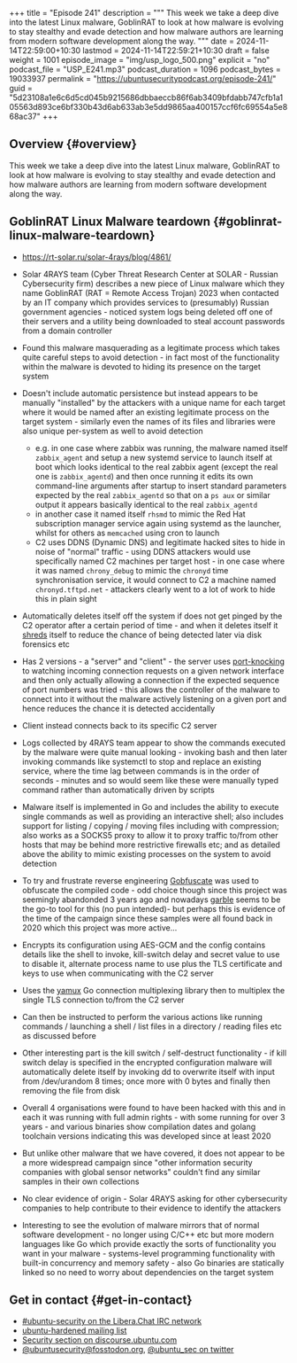 +++
title = "Episode 241"
description = """
  This week we take a deep dive into the latest Linux malware, GoblinRAT to look
  at how malware is evolving to stay stealthy and evade detection and how malware
  authors are learning from modern software development along the way.
  """
date = 2024-11-14T22:59:00+10:30
lastmod = 2024-11-14T22:59:21+10:30
draft = false
weight = 1001
episode_image = "img/usp_logo_500.png"
explicit = "no"
podcast_file = "USP_E241.mp3"
podcast_duration = 1096
podcast_bytes = 19033937
permalink = "https://ubuntusecuritypodcast.org/episode-241/"
guid = "5d23108a1e6c6d5cd045b9215686dbbaeccb86f6ab3409bfdabb747cfb1a105563d893ce6bf330b43d6ab633ab3e5dd9865aa400157ccf6fc69554a5e868ac37"
+++

## Overview {#overview}

This week we take a deep dive into the latest Linux malware, GoblinRAT to look
at how malware is evolving to stay stealthy and evade detection and how malware
authors are learning from modern software development along the way.


## GoblinRAT Linux Malware teardown {#goblinrat-linux-malware-teardown}

-   <https://rt-solar.ru/solar-4rays/blog/4861/>
-   Solar 4RAYS team (Cyber Threat Research Center at SOLAR - Russian
    Cybersecurity firm) describes a new piece of Linux malware which they name
    GoblinRAT (RAT = Remote Access Trojan) 2023 when contacted by an IT company which provides
    services to (presumably) Russian government agencies - noticed system logs
    being deleted off one of their servers and a utility being downloaded to steal
    account passwords from a domain controller
-   Found this malware masquerading as a legitimate process which takes quite
    careful steps to avoid detection - in fact most of the functionality within
    the malware is devoted to hiding its presence on the target system
-   Doesn't include automatic persistence but instead appears to be manually
    "installed" by the attackers with a unique name for each target where it would
    be named after an existing legitimate process on the target system - similarly
    even the names of its files and libraries were also unique per-system as well
    to avoid detection
    -   e.g. in one case where zabbix was running, the malware named itself
        `zabbix_agent` and setup a new systemd service to launch itself at boot
        which looks identical to the real zabbix agent (except the real one is
        `zabbix_agentd`) and then once running it edits its own command-line
        arguments after startup to insert standard parameters expected by the real
        `zabbix_agentd` so that on a `ps aux` or similar output it appears basically
        identical to the real `zabbix_agentd`
    -   in another case it named itself `rhsmd` to mimic the Red Hat subscription
        manager service again using systemd as the launcher, whilst for others as
        `memcached` using cron to launch
    -   C2 uses DDNS (Dynamic DNS) and legitimate hacked sites to hide in noise of
        "normal" traffic - using DDNS attackers would use specifically named C2
        machines per target host - in one case where it was named `chrony_debug` to
        mimic the `chronyd` time synchronisation service, it would connect to C2 a
        machine named `chronyd.tftpd.net` - attackers clearly went to a lot of work
        to hide this in plain sight
-   Automatically deletes itself off the system if does not get pinged by the C2
    operator after a certain period of time - and when it deletes itself it [shreds](https://en.wikipedia.org/wiki/Shred_(Unix))
    itself to reduce the chance of being detected later via disk forensics etc
-   Has 2 versions - a "server" and "client" - the server uses [port-knocking](https://en.wikipedia.org/wiki/Port_knocking) to
    watching incoming connection requests on a given network interface and then
    only actually allowing a connection if the expected sequence of port numbers
    was tried - this allows the controller of the malware to connect into it
    without the malware actively listening on a given port and hence reduces the
    chance it is detected accidentally
-   Client instead connects back to its specific C2 server
-   Logs collected by 4RAYS team appear to show the commands executed by the
    malware were quite manual looking - invoking bash and then later invoking
    commands like systemctl to stop and replace an existing service, where the
    time lag between commands is in the order of seconds - minutes and so would
    seem like these were manually typed command rather than automatically driven
    by scripts
-   Malware itself is implemented in Go and includes the ability to execute single
    commands as well as providing an interactive shell; also includes support for
    listing / copying / moving files including with compression; also works as a
    SOCKS5 proxy to allow it to proxy traffic to/from other hosts that may be
    behind more restrictive firewalls etc; and as detailed above the ability to
    mimic existing processes on the system to avoid detection
-   To try and frustrate reverse engineering [Gobfuscate](https://github.com/unixpickle/gobfuscate) was used to obfuscate the
    compiled code - odd choice though since this project was seemingly abandonded
    3 years ago and nowadays [garble](https://github.com/burrowers/garble) seems to be the go-to tool for this (no pun
    intended)- but perhaps this is evidence of the time of the campaign since
    these samples were all found back in 2020 which this project was more active...
-   Encrypts its configuration using AES-GCM and the config contains details like
    the shell to invoke, kill-switch delay and secret value to use to disable it,
    alternate process name to use plus the TLS certificate and keys to use when
    communicating with the C2 server

-   Uses the [yamux](https://github.com/hashicorp/yamux) Go connection multiplexing library then to multiplex the single
    TLS connection to/from the C2 server

-   Can then be instructed to perform the various actions like running commands /
    launching a shell / list files in a directory / reading files etc as discussed
    before

-   Other interesting part is the kill switch / self-destruct functionality - if
    kill switch delay is specified in the encrypted configuration malware will
    automatically delete itself by invoking dd to overwrite itself with input from
    /dev/urandom 8 times; once more with 0 bytes and finally then removing the
    file from disk

-   Overall 4 organisations were found to have been hacked with this and in each
    it was running with full admin rights - with some running for over 3 years -
    and various binaries show compilation dates and golang toolchain versions
    indicating this was developed since at least 2020
-   But unlike other malware that we have covered, it does not appear to be a more
    widespread campaign since "other information security companies with global
    sensor networks" couldn't find any similar samples in their own collections
-   No clear evidence of origin - Solar 4RAYS asking for other cybersecurity
    companies to help contribute to their evidence to identify the attackers

-   Interesting to see the evolution of malware mirrors that of normal software
    development - no longer using C/C++ etc but more modern languages like Go
    which provide exactly the sorts of functionality you want in your malware -
    systems-level programming functionality with built-in concurrency and memory
    safety - also Go binaries are statically linked so no need to worry about
    dependencies on the target system


## Get in contact {#get-in-contact}

-   [#ubuntu-security on the Libera.Chat IRC network](https://libera.chat)
-   [ubuntu-hardened mailing list](https://lists.ubuntu.com/mailman/listinfo/ubuntu-hardened)
-   [Security section on discourse.ubuntu.com](https://discourse.ubuntu.com/c/security)
-   [@ubuntusecurity@fosstodon.org](https://fosstodon.org/@ubuntusecurity), [@ubuntu_sec on twitter](https://twitter.com/ubuntu_sec)
